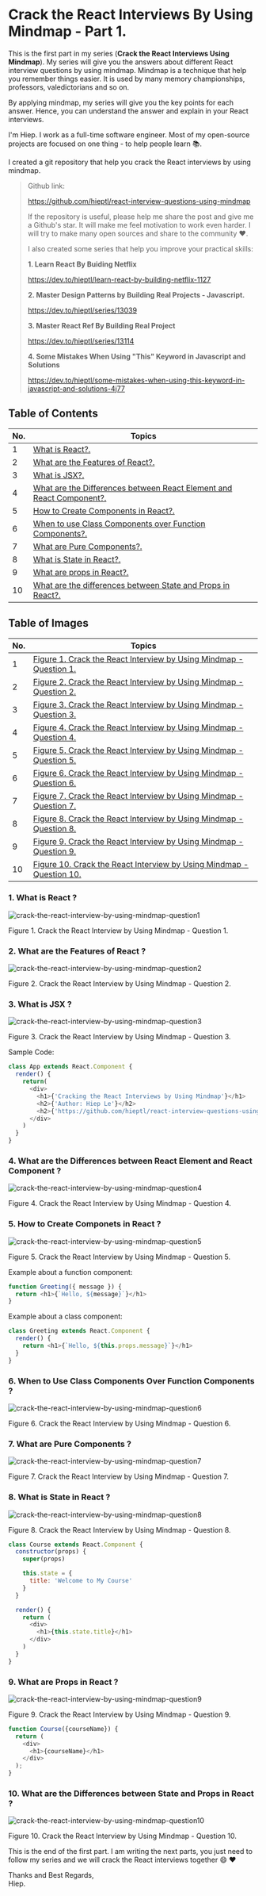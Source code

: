 # Crack the React Interviews By Using Mindmap - Part 1.

This is the first part in my series (__Crack the React Interviews Using Mindmap__). My series will give you the answers about different React interview questions by using mindmap. Mindmap is a technique that help you remember things easier. It is used by many memory championships, professors, valedictorians and so on. 

By applying mindmap, my series will give you the key points for each answer. Hence, you can understand the answer and explain in your React interviews.

I'm Hiep. I work as a full-time software engineer. Most of my open-source projects are focused on one thing - to help people learn 📚.

I created a git repository that help you crack the React interviews by using mindmap.

> Github link: 
>
> https://github.com/hieptl/react-interview-questions-using-mindmap
> 
> If the repository is useful, please help me share the post and give me a Github's star. It will make me feel motivation to work even harder. I will try to make many open sources and share to the community :heart:.
>
> I also created some series that help you improve your practical skills: 
> 
> __1. Learn React By Buiding Netflix__ 
> 
> https://dev.to/hieptl/learn-react-by-building-netflix-1127
>
> __2. Master Design Patterns by Building Real Projects - Javascript.__
>
> https://dev.to/hieptl/series/13039
>
> __3. Master React Ref By Building Real Project__
>
> https://dev.to/hieptl/series/13114
>
> __4. Some Mistakes When Using "This" Keyword in Javascript and Solutions__
>
> https://dev.to/hieptl/some-mistakes-when-using-this-keyword-in-javascript-and-solutions-4j77
>

## __Table of Contents__
| No. | Topics |
| --- | --------- |
|1  | [What is React?.](#question1) |
|2  | [What are the Features of React?.](#question2) |
|3  | [What is JSX?.](#question3) |
|4  | [What are the Differences between React Element and React Component?.](#question4) |
|5  | [How to Create Components in React?.](#question5) |
|6  | [When to use Class Components over Function Components?.](#question6) |
|7  | [What are Pure Components?.](#question7) |
|8  | [What is State in React?.](#question8) |
|9  | [What are props in React?.](#question9) |
|10  | [What are the differences between State and Props in React?.](#question10) |



## __Table of Images__
| No. | Topics |
| --- | --------- |
|1  | [Figure 1. Crack the React Interview by Using Mindmap - Question 1.](#figure1) |
|2  | [Figure 2. Crack the React Interview by Using Mindmap - Question 2.](#figure2) |
|3  | [Figure 3. Crack the React Interview by Using Mindmap - Question 3.](#figure3) |
|4  | [Figure 4. Crack the React Interview by Using Mindmap - Question 4.](#figure4) |
|5  | [Figure 5. Crack the React Interview by Using Mindmap - Question 5.](#figure5) |
|6  | [Figure 6. Crack the React Interview by Using Mindmap - Question 6.](#figure6) |
|7  | [Figure 7. Crack the React Interview by Using Mindmap - Question 7.](#figure7) |
|8  | [Figure 8. Crack the React Interview by Using Mindmap - Question 8.](#figure8) |
|9  | [Figure 9. Crack the React Interview by Using Mindmap - Question 9.](#figure9) |
|10  | [Figure 10. Crack the React Interview by Using Mindmap - Question 10.](#figure10) |



<a id="question1"></a>
### 1. What is React ? 

<a id="figure1"></a>
<img src="../images/question1.png" alt="crack-the-react-interview-by-using-mindmap-question1"/>

Figure 1. Crack the React Interview by Using Mindmap - Question 1.

<a id="question2"></a>
### 2. What are the Features of React ? 

<a id="figure2"></a>
<img src="../images/question2.png" alt="crack-the-react-interview-by-using-mindmap-question2"/>

Figure 2. Crack the React Interview by Using Mindmap - Question 2.

<a id="question3"></a>
### 3. What is JSX ? 

<a id="figure3"></a>
<img src="../images/question3.png" alt="crack-the-react-interview-by-using-mindmap-question3"/>

Figure 3. Crack the React Interview by Using Mindmap - Question 3.

Sample Code: 

```js
class App extends React.Component {
  render() {
    return(
      <div>
        <h1>{'Cracking the React Interviews by Using Mindmap'}</h1>
        <h2>{'Author: Hiep Le'}</h2>
        <h2>{'https://github.com/hieptl/react-interview-questions-using-mindmap'}</h2>
      </div>
    )
  }
}
```

<a id="question4"></a>
### 4. What are the Differences between React Element and React Component ? 

<a id="figure4"></a>
<img src="../images/question4.png" alt="crack-the-react-interview-by-using-mindmap-question4"/>

Figure 4. Crack the React Interview by Using Mindmap - Question 4.

<a id="question5"></a>
### 5. How to Create Componets in React ? 

<a id="figure5"></a>
<img src="../images/question5.png" alt="crack-the-react-interview-by-using-mindmap-question5"/>

Figure 5. Crack the React Interview by Using Mindmap - Question 5.

Example about a function component: 

```js
function Greeting({ message }) {
  return <h1>{`Hello, ${message}`}</h1>
}
```

Example about a class component:

```js
class Greeting extends React.Component {
  render() {
    return <h1>{`Hello, ${this.props.message}`}</h1>
  }
}
```

<a id="question6"></a>
### 6. When to Use Class Components Over Function Components ? 

<a id="figure6"></a>
<img src="../images/question6.png" alt="crack-the-react-interview-by-using-mindmap-question6"/>

Figure 6. Crack the React Interview by Using Mindmap - Question 6.


<a id="question7"></a>
### 7. What are Pure Components ? 

<a id="figure7"></a>
<img src="../images/question7.png" alt="crack-the-react-interview-by-using-mindmap-question7"/>

Figure 7. Crack the React Interview by Using Mindmap - Question 7.

<a id="question8"></a>
### 8. What is State in React ? 

<a id="figure8"></a>
<img src="../images/question8.png" alt="crack-the-react-interview-by-using-mindmap-question8"/>

Figure 8. Crack the React Interview by Using Mindmap - Question 8.

```js
class Course extends React.Component {
  constructor(props) {
    super(props)

    this.state = {
      title: 'Welcome to My Course'
    }
  }

  render() {
    return (
      <div>
        <h1>{this.state.title}</h1>
      </div>
    )
  }
}
```

<a id="question9"></a>
### 9. What are Props in React ? 

<a id="figure9"></a>
<img src="../images/question9.png" alt="crack-the-react-interview-by-using-mindmap-question9"/>

Figure 9. Crack the React Interview by Using Mindmap - Question 9.

```js
function Course({courseName}) { 
  return (
    <div>
      <h1>{courseName}</h1>
    </div>
  );
}
```

<a id="question10"></a>
### 10. What are the Differences between State and Props in React ? 

<a id="figure10"></a>
<img src="../images/question10.png" alt="crack-the-react-interview-by-using-mindmap-question10"/>

Figure 10. Crack the React Interview by Using Mindmap - Question 10.

This is the end of the first part. I am writing the next parts, you just need to follow my series and we will crack the React interviews together :smile: :heart:

Thanks and Best Regards, \
Hiep.










